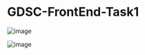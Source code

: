 # GDSC-FrontEnd-Task1

![image](https://user-images.githubusercontent.com/90151937/139487657-859ea226-f117-4fcb-89e9-5855675cf5ef.png)

![image](https://user-images.githubusercontent.com/90151937/139487724-e4db6fb1-6f6b-4f1c-a095-32cbb2c26970.png)

